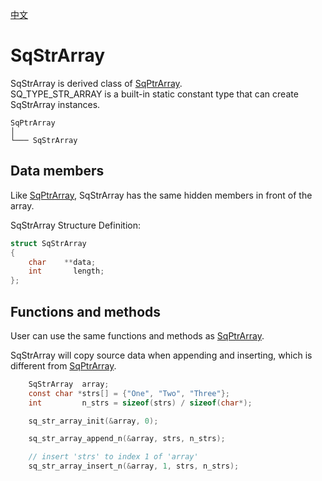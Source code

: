 [中文](SqStrArray.cn.md)

# SqStrArray

SqStrArray is derived class of [SqPtrArray](SqPtrArray.md).  
SQ_TYPE_STR_ARRAY is a built-in static constant type that can create SqStrArray instances.

	SqPtrArray
	│
	└─── SqStrArray

## Data members

Like [SqPtrArray](SqPtrArray.md), SqStrArray has the same hidden members in front of the array.  
  
SqStrArray Structure Definition:

```c
struct SqStrArray
{
	char    **data;
	int       length;
};
```

## Functions and methods

User can use the same functions and methods as [SqPtrArray](SqPtrArray.md).  
  
SqStrArray will copy source data when appending and inserting, which is different from [SqPtrArray](SqPtrArray.md).

```c
	SqStrArray  array;
	const char *strs[] = {"One", "Two", "Three"};
	int         n_strs = sizeof(strs) / sizeof(char*);

	sq_str_array_init(&array, 0);

	sq_str_array_append_n(&array, strs, n_strs);

	// insert 'strs' to index 1 of 'array'
	sq_str_array_insert_n(&array, 1, strs, n_strs);
```
